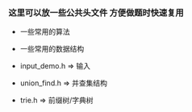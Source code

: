 ### 这里可以放一些公共头文件 方便做题时快速复用

* 一些常用的算法
* 一些常用的数据结构

* input_demo.h => 输入
* union_find.h => 并查集结构
* trie.h => 前缀树/字典树